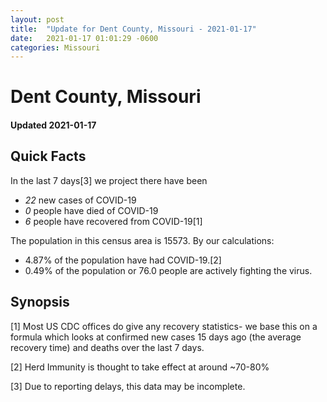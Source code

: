 ```yaml
---
layout: post
title:  "Update for Dent County, Missouri - 2021-01-17"
date:   2021-01-17 01:01:29 -0600
categories: Missouri
---
```


# Dent County, Missouri
#### Updated 2021-01-17

## Quick Facts

In the last 7 days[3] we project there have been
- *22* new cases of COVID-19
- *0* people have died of COVID-19
- *6* people have recovered from COVID-19[1]

The population in this census area is 15573. By our calculations:
- 4.87% of the population have had COVID-19.[2]
- 0.49% of the population or 76.0 people are actively fighting the virus.

## Synopsis




[1] Most US CDC offices do give any recovery statistics- we base this on a formula which looks at confirmed new cases
15 days ago (the average recovery time) and deaths over the last 7 days.

[2] Herd Immunity is thought to take effect at around ~70-80%

[3] Due to reporting delays, this data may be incomplete.
 
    